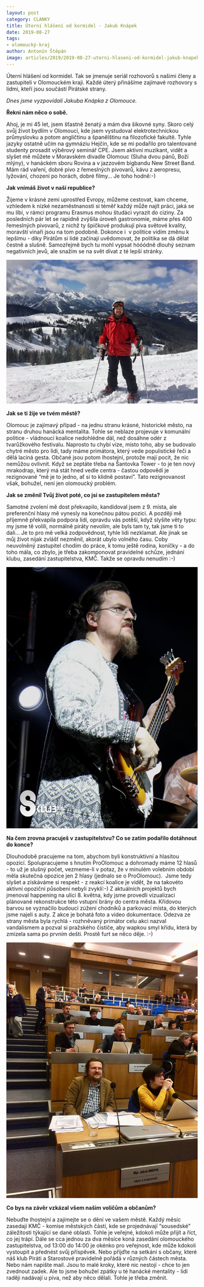 ```yaml
---
layout: post
category: CLANKY
title: Úterní hlášení od kormidel - Jakub Knápek
date: 2019-08-27
tags: 
- olomoucký-kraj
author: Antonín Štěpán
image: articles/2019/2019-08-27-uterni-hlaseni-od-kormidel-jakub-knapek.jpg  #751x422 pixelu
---
```

Úterní hlášení od kormidel. Tak se jmenuje seriál rozhovorů s našimi členy a zastupiteli v Olomouckém kraji. Každé úterý přinášíme zajímavé rozhovory s lidmi, kteří jsou součástí Pirátské strany.

*Dnes jsme vyzpovídali Jakuba Knápka z Olomouce.*

**Řekni nám něco o sobě.**

Ahoj, je mi 45 let, jsem šťastně ženatý a mám dva šikovné syny. Skoro celý svůj život bydlím v Olomouci, kde jsem vystudoval elektrotechnickou průmyslovku a potom angličtinu a španělštinu na filozofické fakultě. Tyhle jazyky ostatně učím na gymnáziu Hejčín, kde se mi podařilo pro talentované studenty prosadit výběrový seminář CPE. Jsem aktivní muzikant, vidět a slyšet mě můžete v Moravském divadle Olomouc (Sluha dvou pánů, Boží mlýny), v hanáckém sboru Rovina a v jazzovém bigbandu New Street Band. Mám rád vaření, dobré pivo z řemeslných pivovarů, kávu z aeropresu, lyžování, chození po horách, dobré filmy… Je toho hodně:-)

**Jak vnímáš život v naší republice?**

Žijeme v krásné zemi uprostřed Evropy, můžeme cestovat, kam chceme, vzhledem k nízké nezaměstnanosti si téměř každý může najít práci, jaká se mu líbí, v rámci programu Erasmus mohou študáci vyrazit do ciziny. Za posledních pár let se rapidně zvýšila úroveň gastronomie, máme přes 400 řemeslných pivovarů, z nichž ty špičkové produkují piva světové kvality, moravští vinaři jsou na tom podobně. Dokonce i  v politice vidím změnu k lepšímu - díky Pirátům si lidé začínají uvědomovat, že politika se dá dělat čestně a slušně. Samozřejmě bych tu mohl vypsat hóóódně dlouhý seznam negativních jevů, ale snažím se na svět dívat z té lepší stránky. 

![Jakub Knápek](/assets/img/miscellaneous/uterni-hlaseni-od-kormidel-jakub-knapek-1.jpg)

**Jak se ti žije ve tvém městě?**

Olomouc je zajímavý případ - na jednu stranu krásné, historické město, na stranu druhou hanácká mentalita. Tohle se neblaze projevuje v komunální politice - vládnoucí koalice nedohlédne dál, než dosáhne odér z tvarůžkového festivalu. Naprosto tu chybí vize, místo toho, aby se budovalo chytré město pro lidi, tady máme primátora, který vede populistické řeči a dělá laciná gesta. Občané jsou potom lhostejní, protože mají pocit, že nic nemůžou ovlivnit. Když se zeptáte třeba na Šantovka Tower - to je ten nový mrakodrap, který má stát hned vedle centra - častou odpovědí je rezignované “mě je to jedno, ať si to klidně postaví”. Tato rezignovanost však, bohužel, není jen olomoucký problém.

**Jak se změnil Tvůj život poté, co jsi se zastupitelem města?**

Samotné zvolení mě dost překvapilo, kandidoval jsem z 9. místa, ale preferenční hlasy mě vynesly na konečnou pátou pozici. A později mě příjemně překvapila podpora lidí, opravdu vás potěší, když slyšíte věty typu: my jsme tě volili, normálně piráty nevolím, ale byls tam ty, tak jsme ti to dali… Je to pro mě velká zodpovědnost, tyhle lidi nezklamat. Ale jinak se můj život nijak zvlášť nezměnil, akorát ubylo volného času. Coby neuvolněný zastupitel chodím do práce, k tomu ještě rodina, koníčky - a do toho mála, co zbylo, je třeba zakomponovat pravidelné schůze, jednání klubu, zasedání zastupitelstva, KMČ. Takže se opravdu nenudím :-)

![Jakub Knápek](/assets/img/miscellaneous/uterni-hlaseni-od-kormidel-jakub-knapek-2.jpg)

**Na čem zrovna pracuješ v zastupitelstvu? Co se zatím podařilo dotáhnout do konce?**

Dlouhodobě pracujeme na tom, abychom byli konstruktivní a hlasitou opozicí. Spolupracujeme s hnutím ProOlomouc a dohromady máme 12 hlasů - to už je slušný počet, vezmeme-li v potaz, že v minulém volebním období měla skutečná opozice jen 2 hlasy (jednalo se o ProOlomouc).  Jsme tedy slyšet a získáváme si respekt - z reakcí koalice je vidět, že na takovéto aktivní opoziční působení nebyli zvyklí:-) Z aktuálních projektů bych jmenoval happening na ulici 8. května, kdy jsme provedli vizualizaci plánované rekonstrukce této vstupní brány do centra města. Křídovou barvou se vyznačilo budoucí zúžení chodníků a parkovací místa, do kterých jsme najeli s auty. Z akce je bohatá foto a video dokumentace. Odezva ze strany města byla rychlá - rozhněvaný primátor celu akci nazval vandalismem a pozval si pražského čističe, aby wapkou smyl křídu, která by zmizela sama po prvním dešti. Prostě furt se něco děje. :-)

![Jakub Knápek](/assets/img/miscellaneous/uterni-hlaseni-od-kormidel-jakub-knapek-3.jpg)

**Co bys na závěr vzkázal všem našim voličům a občanům?**

Nebuďte lhostejní a zajímejte se o dění ve vašem městě. Každý měsíc zasedají KMČ - komise městských částí, kde se projednávají “sousedské” záležitosti týkající se dané oblasti. Tohle je veřejné, kdokoli může přijít a říct, co jej trápí. Dále se cca jednou za dva měsíce koná zasedání olomouckého zastupitelstva, od 13:00 do 14:00 je okénko pro veřejnost, kde může kdokoli vystoupit a přednést svůj příspěvek. Nebo přijďte na setkání s občany, které náš klub Piráti a Starostové pravidelně pořádá v různých částech města. Nebo nám napište mail. Jsou to malé kroky, které nic nestojí - chce to jen zvednout zadek. Ale to jsme bohužel zpátky u té hanácké mentality - lidi raději nadávají u piva, než aby něco dělali. Tohle je třeba změnit.  

